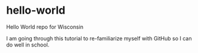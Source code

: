 # hello-world
Hello World repo for Wisconsin 

I am going through this tutorial to re-familiarize myself with GitHub so I can do well in school.



